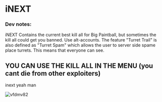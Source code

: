 # iNEXT

### Dev notes:
iNEXT Contains the current best kill all for Big Paintball, but sometimes the kill all could get you banned. Use alt-accounts. The feature "Turret Trail" is also defined as "Turret Spam" which allows the user to server side spame place turrets. This means that everyone can see.

## YOU CAN USE THE KILL ALL IN THE MENU (you cant die from other exploiters)

inext yeah man

![vfdmv82](https://user-images.githubusercontent.com/68883593/131062008-c9b9bc4e-f8c7-40e7-8c67-0da6dade4d4b.gif)

